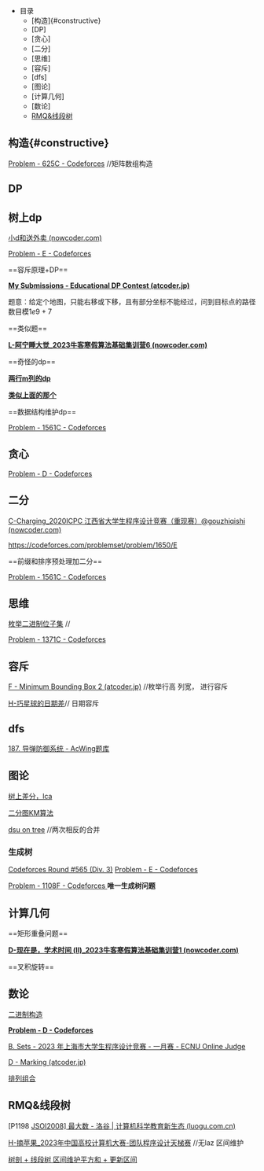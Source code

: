 + 目录
  + [构造]{#constructive}
  + [DP]
  + [贪心]
  + [二分]
  + [思维]
  + [容斥]
  + [dfs]
  + [图论]
  + [计算几何]
  + [数论]
  +  [RMQ&线段树](#rmq-线段树)

## 构造{#constructive}

[Problem - 625C - Codeforces](https://codeforces.com/problemset/problem/625/C) //矩阵数组构造





## DP

## 树上dp

[小d和送外卖 (nowcoder.com)](https://ac.nowcoder.com/acm/problem/249950)



[Problem - E - Codeforces](https://codeforces.com/contest/1353/problem/E)



==容斥原理+DP==

**[My Submissions - Educational DP Contest (atcoder.jp)](https://atcoder.jp/contests/dp/submissions/me)**

题意：给定个地图，只能右移或下移，且有部分坐标不能经过，问到目标点的路径数目模$1e9+7$

==类似题==

**[L-阿宁睡大觉_2023牛客寒假算法基础集训营6 (nowcoder.com)](https://ac.nowcoder.com/acm/contest/46814/L)**

==奇怪的dp==

**[两行m列的dp](https://codeforces.com/contest/1716/problem/C)**

**[类似上面的那个](https://codeforces.com/contest/1016/problem/C)**

==数据结构维护dp==

[Problem - 1561C - Codeforces](https://codeforces.com/problemset/problem/1561/C)







## 贪心

[Problem - D - Codeforces](https://codeforces.com/contest/1729/problem/D)







## 二分

[C-Charging_2020ICPC 江西省大学生程序设计竞赛（重现赛）@gouzhiqishi (nowcoder.com)](https://ac.nowcoder.com/acm/contest/40676/C)

https://codeforces.com/problemset/problem/1650/E

==前缀和排序预处理加二分==

[Problem - 1561C - Codeforces](https://codeforces.com/problemset/problem/1561/C)







## 思维

[ 枚举二进制位子集](https://ac.nowcoder.com/acm/contest/52244/G) //

[Problem - 1371C - Codeforces](https://codeforces.com/problemset/problem/1371/C)









## 容斥

[F - Minimum Bounding Box 2 (atcoder.jp)](https://atcoder.jp/contests/abc297/tasks/abc297_f) //枚举行高 列宽， 进行容斥

[H-巧星球的日期差](https://ac.nowcoder.com/acm/contest/29357/H)// 日期容斥



## dfs

[187. 导弹防御系统 - AcWing题库](https://www.acwing.com/problem/content/description/189/)







## 图论

[树上差分，lca](https://www.acwing.com/problem/content/356/) 

[二分图KM算法](https://acm.ecnu.edu.cn/contest/605/problem/C/) 

[dsu on tree](https://codeforces.com/contest/1805/problem/E) //两次相反的合并







### 生成树

[Codeforces Round #565 (Div. 3)](https://codeforces.com/contest/1176) [Problem - E - Codeforces](https://codeforces.com/contest/1176/problem/E)

[Problem - 1108F - Codeforces ](https://codeforces.com/problemset/problem/1108/F)**唯一生成树问题**    







## 计算几何

==矩形重叠问题==

**[D-现在是，学术时间 (II)_2023牛客寒假算法基础集训营1 (nowcoder.com)](https://ac.nowcoder.com/acm/contest/46800/D)**

==叉积旋转==







## 数论

[二进制构造](https://codeforces.com/contest/1790/problem/E)

**[Problem - D - Codeforces](https://codeforces.com/contest/76/problem/D)**

[B. Sets - 2023 年上海市大学生程序设计竞赛 - 一月赛 - ECNU Online Judge](https://acm.ecnu.edu.cn/contest/605/problem/B/#report3)

[D - Marking (atcoder.jp)](https://atcoder.jp/contests/abc290/tasks/abc290_d)

[排列组合](https://codeforces.com/contest/1236/problem/B)









## RMQ&线段树

[P1198 [JSOI2008\] 最大数 - 洛谷 | 计算机科学教育新生态 (luogu.com.cn)](https://www.luogu.com.cn/problem/P1198)

[H-摘苹果_2023年中国高校计算机大赛-团队程序设计天梯赛](https://ac.nowcoder.com/acm/contest/52244/H) //无laz 区间维护

[树剖 + 线段树 区间维护平方和 + 更新区间](https://ac.nowcoder.com/acm/contest/54484/M)

